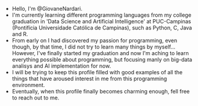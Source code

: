 - Hello, I'm @GiovaneNardari.
- I'm currently learning different programming languages from my college graduation in 'Data Science and Artificial Intelligence' at PUC-Campinas (Pontifícia Universidade Católica de Campinas), such as Python, C, Java and R.
- From early on I had discovered my passion for programming, even though, by that time, I did not try to learn many things by myself... However, I've finally started my graduation and now I'm aching to learn everything possible about programming, but focusing manly on big-data analisys and AI implementation for now.
- I will be trying to keep this profile filled with good examples of all the things that have aroused interest in me from this programming environment.
- Eventually, when this profile finally becomes charming enough, fell free to reach out to me.
